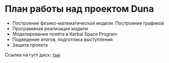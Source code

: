 # План работы над проектом Duna
- Построение физико-математической модели. Построение графиков
- Программная реализация модели
- Моделирование полёта в Kerbal Space Program
- Подведение итогов, подготовка выступления
- Защита проекта

Ссылка на гугл диск: [тык]()
